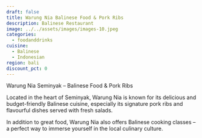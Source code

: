```yaml
---
draft: false
title: Warung Nia Balinese Food & Pork Ribs
description: Balinese Restaurant
image: ../../assets/images/images-10.jpeg
categories:
  - foodanddrinks
cuisine:
  - Balinese
  - Indonesian
region: bali
discount_pct: 0
---
```

Warung Nia Seminyak – Balinese Food & Pork Ribs

Located in the heart of Seminyak, Warung Nia is known for its delicious and budget-friendly Balinese cuisine, especially its signature pork ribs and flavourful dishes served with fresh salads.

In addition to great food, Warung Nia also offers Balinese cooking classes – a perfect way to immerse yourself in the local culinary culture.
